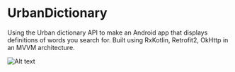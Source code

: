 # UrbanDictionary
Using the Urban dictionary API to make an Android app that displays definitions of words you search for. Built using RxKotlin, Retrofit2, OkHttp in an MVVM architecture.

![Alt text](/Users/user/Desktop/mygitrepos/UrbanDictionary/Urban/app/src/main/res/drawable-v24/ss/urban_ss.png?raw=true "Optional Title")